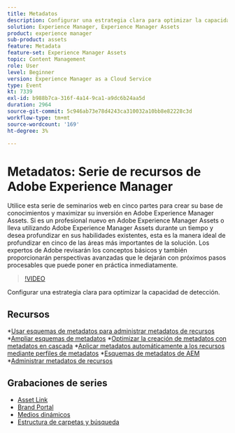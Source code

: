 ```yaml
---
title: Metadatos
description: Configurar una estrategia clara para optimizar la capacidad de detección
solution: Experience Manager, Experience Manager Assets
product: experience manager
sub-product: assets
feature: Metadata
feature-set: Experience Manager Assets
topic: Content Management
role: User
level: Beginner
version: Experience Manager as a Cloud Service
type: Event
kt: 7339
exl-id: b988b7ca-316f-4a14-9ca1-a9dc6b24aa5d
duration: 2964
source-git-commit: 5c946ab73e78d4243ca310032a10bb8e82228c3d
workflow-type: tm+mt
source-wordcount: '169'
ht-degree: 3%

---
```


# Metadatos: Serie de recursos de Adobe Experience Manager

Utilice esta serie de seminarios web en cinco partes para crear su base de conocimientos y maximizar su inversión en Adobe Experience Manager Assets. Si es un profesional nuevo en Adobe Experience Manager Assets o lleva utilizando Adobe Experience Manager Assets durante un tiempo y desea profundizar en sus habilidades existentes, esta es la manera ideal de profundizar en cinco de las áreas más importantes de la solución. Los expertos de Adobe revisarán los conceptos básicos y también proporcionarán perspectivas avanzadas que le dejarán con próximos pasos procesables que puede poner en práctica inmediatamente.

>[!VIDEO](https://video.tv.adobe.com/v/332134/?quality=12&learn=on&hidetitle=true)

Configurar una estrategia clara para optimizar la capacidad de detección.

## Recursos

*[Usar esquemas de metadatos para administrar metadatos de recursos](https://experienceleague.adobe.com/docs/experience-manager-learn/assets/authoring/metadata.html)
*[Ampliar esquemas de metadatos](https://experienceleague.adobe.com/docs/experience-manager-learn/assets/configuring/metadata-schemas.html?lang=es)
*[Optimizar la creación de metadatos con metadatos en cascada](https://experienceleague.adobe.com/docs/experience-manager-learn/assets/metadata/cascade-metadata-feature-video-use.html?lang=es)
*[Aplicar metadatos automáticamente a los recursos mediante perfiles de metadatos](https://experienceleague.adobe.com/docs/experience-manager-learn/assets/configuring/metadata-profiles.html?lang=es)
*[Esquemas de metadatos de AEM](https://experienceleague.adobe.com/docs/experience-manager-65/assets/administer/metadata-schemas.html?lang=en#administer)
*[Administrar metadatos de recursos](https://experienceleague.adobe.com/docs/experience-manager-65/assets/using/metadata.html?lang=en#RegisteringacustomnamespacewithinAEM)

## Grabaciones de series

* [Asset Link](asset-link.md)
* [Brand Portal](brand-portal.md)
* [Medios dinámicos](dynamic-media.md)
* [Estructura de carpetas y búsqueda](folder-structure-search.md)
